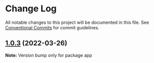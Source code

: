 # Change Log

All notable changes to this project will be documented in this file.
See [Conventional Commits](https://conventionalcommits.org) for commit guidelines.

## [1.0.3](https://github.com/davidNHK/project-bootstrap/compare/v1.0.2...v1.0.3) (2022-03-26)

**Note:** Version bump only for package app

